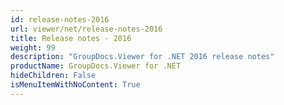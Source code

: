 ```yaml
---
id: release-notes-2016
url: viewer/net/release-notes-2016
title: Release notes - 2016
weight: 99
description: "GroupDocs.Viewer for .NET 2016 release notes"
productName: GroupDocs.Viewer for .NET
hideChildren: False
isMenuItemWithNoContent: True
---
```

